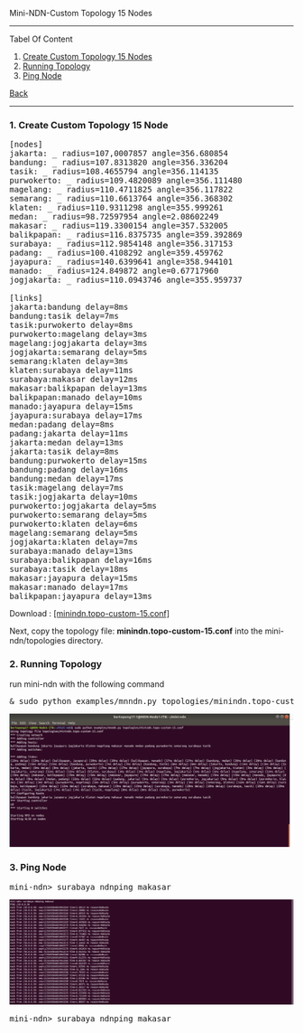 
Mini-NDN-Custom Topology 15 Nodes
***
Tabel Of Content

1. [Create Custom Topology 15 Nodes](https://github.com/syaifulahdan/Mini-NDN-Work/blob/main/Assignment%203:NDN-CustomTopology/ndn-custom-topo-15.md#1-create-custom-topology-15-node) 
2. [Running Topology](https://github.com/syaifulahdan/Mini-NDN-Work/blob/main/Assignment%203:NDN-CustomTopology/ndn-custom-topo-15.md#2-running-topology)
3. [Ping Node](https://github.com/syaifulahdan/Mini-NDN-Work/blob/main/Assignment%203:NDN-CustomTopology/ndn-custom-topo-15.md#3-ping-node)

[Back](https://github.com/syaifulahdan/Mini-NDN-Work)

***

 
### <b>1. Create Custom Topology 15 Node</b>   

<pre>
[nodes]
jakarta: _ radius=107,0007857 angle=356.680854
bandung: _ radius=107.8313820 angle=356.336204
tasik: _ radius=108.4655794 angle=356.114135
purwokerto: _ radius=109.4820089 angle=356.111480
magelang: _ radius=110.4711825 angle=356.117822
semarang: _ radius=110.6613764 angle=356.368302
klaten: _ radius=110.9311298 angle=355.999261
medan: _ radius=98.72597954 angle=2.08602249
makasar: _ radius=119.3300154 angle=357.532005
balikpapan: _ radius=116.8375735 angle=359.392869
surabaya: _ radius=112.9854148 angle=356.317153
padang: _ radius=100.4108292 angle=359.459762
jayapura: _ radius=140.6399641 angle=358.944101
manado: _ radius=124.849872 angle=0.67717960
jogjakarta: _ radius=110.0943746 angle=355.959737

[links]
jakarta:bandung delay=8ms
bandung:tasik delay=7ms
tasik:purwokerto delay=8ms
purwokerto:magelang delay=3ms
magelang:jogjakarta delay=3ms
jogjakarta:semarang delay=5ms
semarang:klaten delay=3ms
klaten:surabaya delay=11ms
surabaya:makasar delay=12ms
makasar:balikpapan delay=13ms
balikpapan:manado delay=10ms
manado:jayapura delay=15ms
jayapura:surabaya delay=17ms
medan:padang delay=8ms
padang:jakarta delay=11ms
jakarta:medan delay=13ms
jakarta:tasik delay=8ms
bandung:purwokerto delay=15ms
bandung:padang delay=16ms
bandung:medan delay=17ms
tasik:magelang delay=7ms
tasik:jogjakarta delay=10ms
purwokerto:jogjakarta delay=5ms
purwokerto:semarang delay=5ms
purwokerto:klaten delay=6ms
magelang:semarang delay=5ms
jogjakarta:klaten delay=7ms
surabaya:manado delay=13ms
surabaya:balikpapan delay=16ms
surabaya:tasik delay=18ms
makasar:jayapura delay=15ms
makasar:manado delay=17ms
balikpapan:jayapura delay=13ms
</pre>

Download : [[minindn.topo-custom-15.conf]](https://github.com/syaifulahdan/Mini-NDN-Work/blob/main/Assignment%203:NDN-CustomTopology/minindn.topo-custom-15.conf)

Next, copy the topology file: **minindn.topo-custom-15.conf** into the mini-ndn/topologies directory.

### <b>2. Running Topology</b>   

run mini-ndn with the following command

<pre>
& sudo python examples/mnndn.py topologies/minindn.topo-custom-15.conf
</pre>
![[alt image]](https://github.com/syaifulahdan/Mini-NDN-Work/blob/main/Assignment%203:NDN-CustomTopology/CustomTopology-Image-15-Nodes/running-ct-15node.png)

### <b>3. Ping Node</b>   
<pre>
mini-ndn> surabaya ndnping makasar
</pre>
![[alt image]](https://github.com/syaifulahdan/Mini-NDN-Work/blob/main/Assignment%203:NDN-CustomTopology/CustomTopology-Image-5-Nodes/ct5nodes-ping-surabaya-makasar.png)
<pre>
mini-ndn> surabaya ndnping makasar

</pre>
